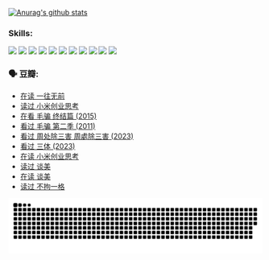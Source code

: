 
[![Anurag's github stats](https://github-readme-stats.vercel.app/api?username=w940853815)](https://github.com/anuraghazra/github-readme-stats)

### Skills:

<code><img height="32" src="https://cdn.jsdelivr.net/npm/simple-icons@v5/icons/python.svg"></code>
<code><img height="32" src="https://cdn.jsdelivr.net/npm/simple-icons@v5/icons/javascript.svg"></code>
<code><img height="32" src="https://cdn.jsdelivr.net/npm/simple-icons@v5/icons/django.svg"></code>
<code><img height="32" src="https://cdn.jsdelivr.net/npm/simple-icons@v5/icons/flask.svg"></code>
<code><img height="32" src="https://cdn.jsdelivr.net/npm/simple-icons@v5/icons/vuetify.svg"></code>
<code><img height="32" src="https://cdn.jsdelivr.net/npm/simple-icons@v5/icons/git.svg"></code>
<code><img height="32" src="https://cdn.jsdelivr.net/npm/simple-icons@v5/icons/docker.svg"></code>
<code><img height="32" src="https://cdn.jsdelivr.net/npm/simple-icons@v5/icons/postgresql.svg"></code>
<code><img height="32" src="https://cdn.jsdelivr.net/npm/simple-icons@v5/icons/elasticsearch.svg"></code>
<code><img height="32" src="https://cdn.jsdelivr.net/npm/simple-icons@v5/icons/macos.svg"></code>
<code><img height="32" src="https://cdn.jsdelivr.net/npm/simple-icons@v5/icons/linux.svg"></code>

### 🗣 豆瓣:

<!-- DOUBAN-ACTIVITIES:START -->
- [在读 一往无前](https://www.douban.com/people/136069238/status/4590507310/?_i=15062691)
- [读过 小米创业思考](https://www.douban.com/people/136069238/status/4590506983/?_i=15062691)
- [在看 毛骗 终结篇‎ (2015)](https://www.douban.com/people/136069238/status/4581971924/?_i=15062691)
- [看过 毛骗 第二季‎ (2011)](https://www.douban.com/people/136069238/status/4581971810/?_i=15062691)
- [看过 周处除三害 周處除三害‎ (2023)](https://www.douban.com/people/136069238/status/4575646701/?_i=15062691)
- [看过 三体‎ (2023)](https://www.douban.com/people/136069238/status/4574263039/?_i=15062691)
- [在读 小米创业思考](https://www.douban.com/people/136069238/status/4572047905/?_i=15062691)
- [读过 谈美](https://www.douban.com/people/136069238/status/4572047629/?_i=15062691)
- [在读 谈美](https://www.douban.com/people/136069238/status/4560861771/?_i=15062691)
- [读过 不拘一格](https://www.douban.com/people/136069238/status/4560861445/?_i=15062691)
<!-- DOUBAN-ACTIVITIES:END -->


![Snake animation](https://raw.githubusercontent.com/w940853815/w940853815/output/github-contribution-grid-snake.svg)

<!--
**w940853815/w940853815** is a ✨ _special_ ✨ repository because its `README.md` (this file) appears on your GitHub profile.

Here are some ideas to get you started:

- 🔭 I’m currently working on ...
- 🌱 I’m currently learning ...
- 👯 I’m looking to collaborate on ...
- 🤔 I’m looking for help with ...
- 💬 Ask me about ...
- 📫 How to reach me: ...
- 😄 Pronouns: ...
- ⚡ Fun fact: ...
-->
